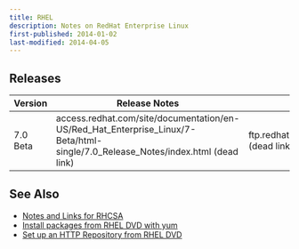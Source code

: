 ```yaml
---
title: RHEL
description: Notes on RedHat Enterprise Linux
first-published: 2014-01-02
last-modified: 2014-04-05
---
```


Releases
--------

<table class="table table-striped table-bordered table-sm">
	<thead>
		<tr><th>Version</th><th>Release Notes</th><th>Download</th></tr>
	</thead>
	<tbody>
		<tr>
			<td>7.0 Beta</td>
			<td>access.redhat.com/site/documentation/en-US/Red_Hat_Enterprise_Linux/7-Beta/html-single/7.0_Release_Notes/index.html (dead link)</td>
			<td>ftp.redhat.com/redhat/rhel/beta/7/ (dead link)</td>
		</tr>
	</tbody>
</table>

See Also
--------

*   [Notes and Links for RHCSA](/posts/rhcsa/)
*   [Install packages from RHEL DVD with yum](/posts/rhel-yum-install-from-dvd/)
*   [Set up an HTTP Repository from RHEL DVD](/posts/rhel-setup-http-repository/)
